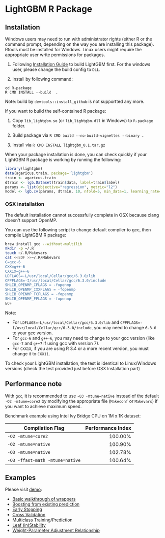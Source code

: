 LightGBM R Package
==================

Installation
------------

Windows users may need to run with administrator rights (either R or the command prompt, depending on the way you are installing this package). Rtools must be installed for Windows. Linux users might require the appropriate user write permissions for packages.

1. Following [Installation Guide](https://github.com/Microsoft/LightGBM/wiki/Installation-Guide) to build LightGBM first.
   For the windows user, please change the build config to ``DLL``.

2. Install by following command:

```
cd R-package
R CMD INSTALL --build  .
``` 

Note: build by ```devtools::install_github``` is not supportted any more.


If you want to build the self-contained R package:

1. Copy ```lib_lightgbm.so``` (or ```lib_lightgbm.dll``` in Windows) to ```R-package``` folder.

2. Build package via ```R CMD build --no-build-vignettes --binary .```

3. Install via ```R CMD INSTALL lightgbm_0.1.tar.gz```


When your package installation is done, you can check quickly if your LightGBM R package is working by running the following:

```r
library(lightgbm)
data(agaricus.train, package='lightgbm')
train <- agaricus.train
dtrain <- lgb.Dataset(train$data, label=train$label)
params <- list(objective="regression", metric="l2")
model <- lgb.cv(params, dtrain, 10, nfold=5, min_data=1, learning_rate=1, early_stopping_rounds=10)
```
### OSX installation 

The default installation cannot successfully complete in OSX because clang doesn't support OpenMP.

You can use the following script to change default compiler to gcc, then compile LightGBM R package:

```bash
brew install gcc --without-multilib
mkdir -p ~/.R
touch ~/.R/Makevars
cat <<EOF >>~/.R/Makevars
C=gcc-6
CXX=g++-6
CXX1X=g++-6
LDFLAGS=-L/usr/local/Cellar/gcc/6.3.0/lib
CPPFLAGS=-I/usr/local/Cellar/gcc/6.3.0/include
SHLIB_OPENMP_CFLAGS = -fopenmp
SHLIB_OPENMP_CXXFLAGS = -fopenmp
SHLIB_OPENMP_FCFLAGS = -fopenmp
SHLIB_OPENMP_FFLAGS = -fopenmp
EOF
```

Note:

* For `LDFLAGS=-L/usr/local/Cellar/gcc/6.3.0/lib` and `CPPFLAGS=-I/usr/local/Cellar/gcc/6.3.0/include`, you may need to change `6.3.0` to your gcc version.
* For `gcc-6` and `g++-6`, you may need to change to your gcc version (like `gcc-7` and `g++7` if using gcc with version 7).
* For `CXX1X`, if you are using R 3.4 or a more recent version, you must change it to `CXX11`.

To check your LightGBM installation, the test is identical to Linux/Windows versions (check the test provided just before OSX Installation part)

Performance note
------------

With `gcc`, it is recommended to use `-O3 -mtune=native` instead of the default `-O2 -mtune=core2` by modifying the appropriate file (`Makeconf` or `Makevars`) if you want to achieve maximum speed.

Benchmark example using Intel Ivy Bridge CPU on 1M x 1K dataset:

| Compilation Flag | Performance Index |
| --- | ---: |
| `-O2 -mtune=core2` | 100.00% |
| `-O2 -mtune=native` | 100.90% |
| `-O3 -mtune=native` | 102.78% |
| `-O3 -ffast-math -mtune=native` | 100.64% |

Examples
------------

Please visit [demo](demo):

* [Basic walkthrough of wrappers](demo/basic_walkthrough.R)
* [Boosting from existing prediction](demo/boost_from_prediction.R)
* [Early Stopping](demo/early_stopping.R)
* [Cross Validation](demo/cross_validation.R)
* [Multiclass Training/Prediction](demo/multiclass.R)
* [Leaf (in)Stability](demo/leaf_stability.R)
* [Weight-Parameter Adjustment Relationship](demo/weight_param.R)
